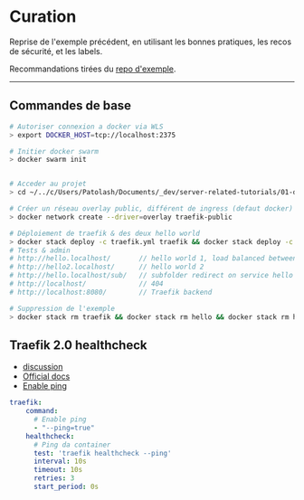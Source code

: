 # Curation

Reprise de l'exemple précédent, en utilisant les bonnes pratiques, les recos de sécurité, et les labels.

Recommandations tirées du [repo d'exemple](https://github.com/youpiwaza/docker-compose-curated-example/blob/master/docker-compose.yml).

---

## Commandes de base

```bash
# Autoriser connexion a docker via WLS
> export DOCKER_HOST=tcp://localhost:2375

# Initier docker swarm
> docker swarm init


# Acceder au projet
> cd ~/../c/Users/Patolash/Documents/_dev/server-related-tutorials/01-docker/04-my-tests/09-traefik-curated/04-traefik-curated

# Créer un réseau overlay public, différent de ingress (defaut docker)
> docker network create --driver=overlay traefik-public

# Déploiement de traefik & des deux hello world
> docker stack deploy -c traefik.yml traefik && docker stack deploy -c hello.yml hello && docker stack deploy -c hello2.yml hello2
# Tests & admin
# http://hello.localhost/       // hello world 1, load balanced between 3 replicas
# http://hello2.localhost/      // hello world 2
# http://hello.localhost/sub/   // subfolder redirect on service hello world 3
# http://localhost/             // 404
# http://localhost:8080/        // Traefik backend

# Suppression de l'exemple
> docker stack rm traefik && docker stack rm hello && docker stack rm hello2 && docker network rm traefik-public
```

## Traefik 2.0 healthcheck

- [discussion](https://community.containo.us/t/how-to-do-healthcheck-on-traefik-itself/1462/6)
- [Official docs](https://docs.traefik.io/v2.0/operations/cli/#healthcheck)
- [Enable ping](https://docs.traefik.io/v2.0/operations/ping/)

```yaml
traefik:
    command:
      # Enable ping
      - "--ping=true"
    healthcheck:
      # Ping da container
      test: 'traefik healthcheck --ping'
      interval: 10s
      timeout: 10s
      retries: 3
      start_period: 0s
```
